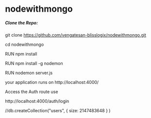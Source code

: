 # nodewithmongo

##### Clone the Repo: #######
git clone https://github.com/vengatesan-blisslogix/nodewithmongo.git

cd nodewithmongo

RUN npm install

RUN npm install -g nodemon

RUN nodemon server.js

your application runs on http://localhost:4000/

Access the Auth route use

http://localhost:4000/auth/login

//db.createCollection("users", { size: 2147483648 } )
